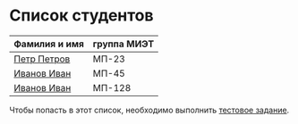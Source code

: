# Список студентов

| Фамилия и имя | группа МИЭТ |
| ------ | ------ |
| [Петр Петров](https://www.facebook.com/kirill.varlamov.12) | МП-23 |
| [Иванов Иван](https://www.facebook.com/kirill.varlamov.12) | МП-45 |
| [Иванов Иван](https://www.facebook.com/kirill.varlamov.12) | МП-128 |

Чтобы попасть в этот список, необходимо выполнить [тестовое задание](Vpiska.md).
